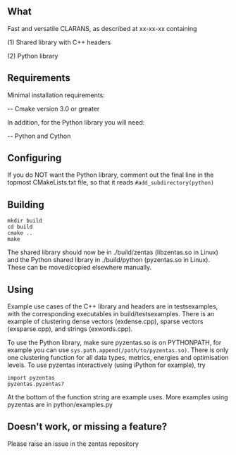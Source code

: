 What
-------------------------------------------
Fast and versatile CLARANS, as described at xx-xx-xx containing

(1) Shared library with C++ headers

(2) Python library

Requirements
-------------------------------------------
Minimal installation requirements:

-- Cmake version 3.0 or greater


In addition, for the Python library you will need:

-- Python and Cython


Configuring
-------------------------------------------
If you do NOT want the Python library, comment out the final line in the topmost CMakeLists.txt file, so that it reads
`#add_subdirectory(python)`


Building
-------------------------------------------

```
mkdir build
cd build
cmake ..
make 
``` 


The shared library should now be in ./build/zentas (libzentas.so in Linux) and the Python shared library in ./build/python (pyzentas.so in Linux). These can be moved/copied elsewhere manually. 


Using
-------------------------------------------
Example use cases of the C++ library and headers are in testsexamples, with the corresponding executables in build/testsexamples. There is an example of clustering dense vectors (exdense.cpp), sparse vectors (exsparse.cpp), and strings (exwords.cpp).

To use the Python library, make sure pyzentas.so is on PYTHONPATH, for example you can use `sys.path.append(/path/to/pyzentas.so)`. There is only one clustering function for all data types, metrics, energies and optimisation levels. To use pyzentas interactively (using iPython for example), try

```
import pyzentas
pyzentas.pyzentas?
```

At the bottom of the function string are example uses. More examples using pyzentas are in python/examples.py


Doesn't work, or missing a feature?
-------------------------------------------
Please raise an issue in the zentas repository

